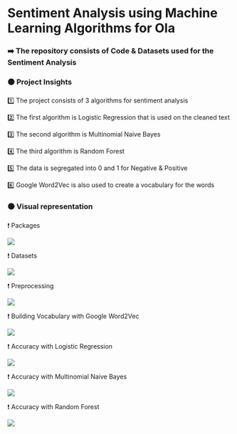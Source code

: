 # Sentiment Analysis using Machine Learning Algorithms for Ola 

### ➡️ The repository consists of Code & Datasets used for the Sentiment Analysis

### ⚫️ Project Insights

1️⃣ The project consists of 3 algorithms for sentiment analysis

2️⃣ The first algorithm is Logistic Regression that is used on the cleaned text  

3️⃣ The second algorithm is Multinomial Naive Bayes   

4️⃣ The third algorithm is Random Forest

5️⃣ The data is segregated into 0 and 1 for Negative & Positive

6️⃣ Google Word2Vec is also used to create a vocabulary for the words 

### ⚫️ Visual representation 

❗️  Packages

![](https://github.com/yashindulkar/Sentimental-Analysis-using-ML-Ola/blob/master/Images/Packages.PNG)

❗️  Datasets

![](https://github.com/yashindulkar/Sentimental-Analysis-using-ML-Ola/blob/master/Images/Datasets.PNG)

❗️  Preprocessing

![](https://github.com/yashindulkar/Sentimental-Analysis-using-ML-Ola/blob/master/Images/Tokenizing.PNG)

❗️  Building Vocabulary with Google Word2Vec

![](https://github.com/yashindulkar/Sentimental-Analysis-using-ML-Ola/blob/master/Images/Creating%20Vocab.PNG)

❗️  Accuracy with Logistic Regression

![](https://github.com/yashindulkar/Sentimental-Analysis-using-ML-Ola/blob/master/Images/LR.PNG)

❗️  Accuracy with Multinomial Naive Bayes

![](https://github.com/yashindulkar/Sentimental-Analysis-using-ML-Ola/blob/master/Images/MNB.PNG)

❗️  Accuracy with Random Forest

![](https://github.com/yashindulkar/Sentimental-Analysis-using-ML-Ola/blob/master/Images/RF.PNG)
